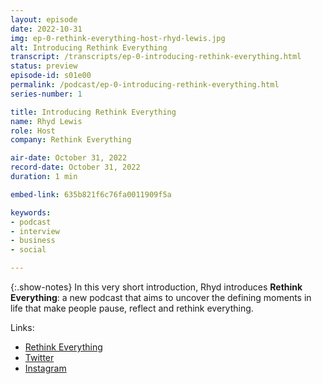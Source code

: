 ```yaml
---
layout: episode
date: 2022-10-31
img: ep-0-rethink-everything-host-rhyd-lewis.jpg
alt: Introducing Rethink Everything
transcript: /transcripts/ep-0-introducing-rethink-everything.html
status: preview
episode-id: s01e00
permalink: /podcast/ep-0-introducing-rethink-everything.html
series-number: 1

title: Introducing Rethink Everything
name: Rhyd Lewis
role: Host
company: Rethink Everything

air-date: October 31, 2022
record-date: October 31, 2022
duration: 1 min

embed-link: 635b821f6c76fa0011909f5a

keywords:
- podcast
- interview
- business
- social

---
```


{:.show-notes}
In this very short introduction, Rhyd introduces **Rethink Everything**: a new podcast that aims to uncover the defining moments in life that make people pause, reflect and rethink everything.

Links:

* [Rethink Everything](https://rethinkeverything.show)
* [Twitter](https://www.twitter.com/RTEverythingPod)
* [Instagram](https://www.instagram.com/RTEverythingPod)
